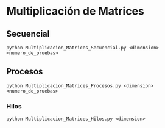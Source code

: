 # Multiplicación de Matrices

## Secuencial

`python Multiplicacion_Matrices_Secuencial.py <dimension> <numero_de_pruebas>`

## Procesos

`python Multiplicacion_Matrices_Procesos.py <dimension> <numero_de_pruebas>`

### Hilos

`python Multiplicacion_Matrices_Hilos.py <dimension>`